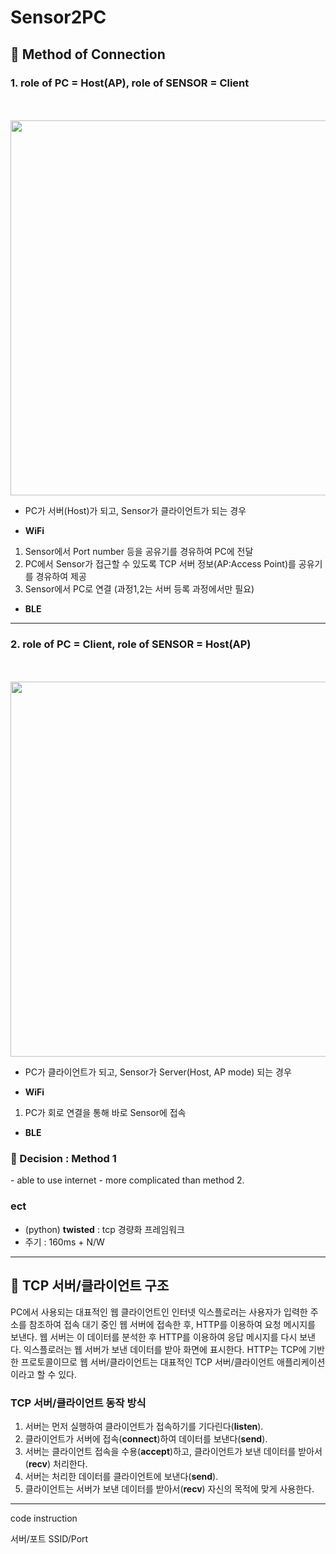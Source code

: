 # Sensor2PC

## :cactus: Method of Connection

### 1. role of PC = Host(AP), role of SENSOR = Client
<div>
  <br> </br>
  <img width="600" src = "https://user-images.githubusercontent.com/27392019/73799699-033dcf80-47fa-11ea-8e26-373eef145c5e.png">
 </div>
 
 - PC가 서버(Host)가 되고, Sensor가 클라이언트가 되는 경우
 
 - **WiFi**
 1. Sensor에서 Port number 등을 공유기를 경유하여 PC에 전달 
 2. PC에서 Sensor가 접근할 수 있도록 TCP 서버 정보(AP:Access Point)를 공유기를 경유하여 제공
 3. Sensor에서 PC로 연결 (과정1,2는 서버 등록 과정에서만 필요)
 
 - **BLE**


---------------------------

### 2. role of PC = Client, role of SENSOR = Host(AP)
<div>
  <br> </br>
  <img width="600" src = "https://user-images.githubusercontent.com/27392019/73799696-ffaa4880-47f9-11ea-8da0-8abf71765644.png">
 </div>

 - PC가 클라이언트가 되고, Sensor가 Server(Host, AP mode) 되는 경우
 
 - **WiFi**
 1. PC가 회로 연결을 통해 바로 Sensor에 접속
 
 - **BLE**
 
### :cherry_blossom: Decision : Method 1

<Advatage>
  - able to use internet
 
<Disadvatage>
  - more complicated than method 2.

### ect
- (python) **twisted** : tcp 경량화 프레임워크
- 주기 : 160ms + N/W

---

## :cactus: TCP 서버/클라이언트 구조

PC에서 사용되는 대표적인 웹 클라이언트인 인터넷 익스플로러는 사용자가 입력한 주소를 참조하여 접속 대기 중인 웹 서버에 접속한 후, HTTP를 이용하여 요청 메시지를 보낸다. 웹 서버는 이 데이터를 분석한 후 HTTP를 이용하여 응답 메시지를 다시 보낸다. 익스플로러는 웹 서버가 보낸 데이터를 받아 화면에 표시한다. HTTP는 TCP에 기반한 프로토콜이므로 웹 서버/클라이언트는 대표적인 TCP 서버/클라이언트 애플리케이션이라고 할 수 있다.

### TCP 서버/클라이언트 동작 방식

1. 서버는 먼저 실행하여 클라이언트가 접속하기를 기다린다(**listen**).
2. 클라이언트가 서버에 접속(**connect**)하여 데이터를 보낸다(**send**).
3. 서버는 클라이언트 접속을 수용(**accept**)하고, 클라이언트가 보낸 데이터를 받아서(**recv**) 처리한다.
4. 서버는 처리한 데이터를 클라이언트에 보낸다(**send**).
5. 클라이언트는 서버가 보낸 데이터를 받아서(**recv**) 자신의 목적에 맞게 사용한다.

 
---------------------

code instruction


서버/포트
SSID/Port
